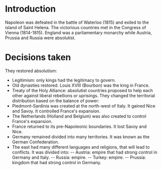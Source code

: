 # Introduction
Napoleon was defeated in the battle of Waterloo (1815) and exiled to the island of Saint Helena.
The victorious countries met in the Congress of Vienna (1814-1815).
England was a parliamentary monarchy while Austria, Prussia and Russia were absolutist.

# Decisions taken
They restored absolutism:
- Legitimism: only kings had the legitimacy to govern.
- Old dynasties restored. Louis XVIII (Bourbon) was the king in France.
- Treaty of the Holy Alliance: absolutist countries proposed to help each other against liberal rebellions or uprisings.
They changed the territorial distribution based on the balance of power:
- Piedmont-Sardinia was created at the north-west of Italy. It gained Nice and Savoy. It controlled France's expansion.
- The Netherlands (Holland and Belgium) was also created to control France's expansion.
- France returned to its pre-Napoleonic boundaries. It lost Savoy and Nice.
- Germany remained divided into many territories. It was known as the German Confederation.
- The east had many different languages and religions, that will lead to conflicts. It was divided into:
-- Austria: empire that had strong control in Germany and Italy.
-- Russia: empire.
-- Turkey: empire.
-- Prussia: kingdom that had strong control in Germany.